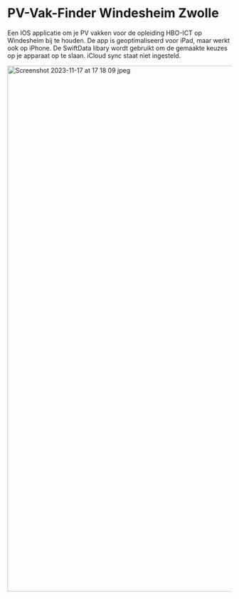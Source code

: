 # PV-Vak-Finder Windesheim Zwolle
Een IOS applicatie om je PV vakken voor de opleiding HBO-ICT op Windesheim bij te houden. De app is geoptimaliseerd voor iPad, maar werkt ook op iPhone.
De SwiftData libary wordt gebruikt om de gemaakte keuzes op je apparaat op te slaan. iCloud sync staat niet ingesteld.

<img width="1180" alt="Screenshot 2023-11-17 at 17 18 09 jpeg" src="https://github.com/Faalangst26/PV-Vak-Finder/assets/31410921/afbe0f8d-73db-465a-a377-b2c7261937f3">

